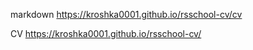 markdown
https://kroshka0001.github.io/rsschool-cv/cv

CV
https://kroshka0001.github.io/rsschool-cv/
